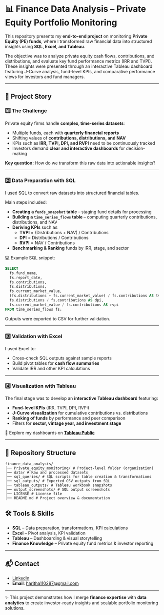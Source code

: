 # 📊 Finance Data Analysis – Private Equity Portfolio Monitoring  

This repository presents my **end-to-end project** on monitoring **Private Equity (PE) funds**, where I transformed raw financial data into structured insights using **SQL, Excel, and Tableau**.  

The objective was to analyze private equity cash flows, contributions, and distributions, and evaluate key fund performance metrics (IRR and TVPI). These insights were presented through an interactive Tableau dashboard featuring J-Curve analysis, fund-level KPIs, and comparative performance views for investors and fund managers.  

---

## 🚀 Project Story  

### 1️⃣ The Challenge  
Private equity firms handle **complex, time-series datasets**:  
- Multiple funds, each with **quarterly financial reports**  
- Shifting values of **contributions, distributions, and NAV**  
- KPIs such as **IRR, TVPI, DPI, and RVPI** need to be continuously tracked  
- Investors demand **clear and interactive dashboards** for decision-making  

**Key question:** How do we transform this raw data into actionable insights?  

---

### 2️⃣ Data Preparation with SQL  
I used SQL to convert raw datasets into structured financial tables.  

Main steps included:  
- **Creating a `funds_snapshot` table** – staging fund details for processing  
- **Building a `time_series_flows` table** – computing quarterly contributions, distributions, and NAV  
- **Deriving KPIs** such as:  
  - **TVPI** = (Distributions + NAV) / Contributions  
  - **DPI** = Distributions / Contributions  
  - **RVPI** = NAV / Contributions  
- **Benchmarking & Ranking** funds by IRR, stage, and sector  

💻 Example SQL snippet:  
```sql
SELECT
  fs.fund_name,
  fs.report_date,
  fs.contributions,
  fs.distributions,
  fs.current_market_value,
  (fs.distributions + fs.current_market_value) / fs.contributions AS tvpi,
  fs.distributions / fs.contributions AS dpi,
  fs.current_market_value / fs.contributions AS rvpi
FROM time_series_flows fs;
````

Outputs were exported to CSV for further validation.

---

### 3️⃣ Validation with Excel

I used Excel to:

* Cross-check SQL outputs against sample reports
* Build pivot tables for **cash flow summaries**
* Validate IRR and other KPI calculations

---

### 4️⃣ Visualization with Tableau

The final stage was to develop an **interactive Tableau dashboard** featuring:

* **Fund-level KPIs** (IRR, TVPI, DPI, RVPI)
* **J-Curve visualization** for cumulative contributions vs. distributions
* **Ranking of funds** by performance and peer comparison
* Filters for **sector, vintage year, and investment stage**

🔗 Explore my dashboards on **[Tableau Public](https://public.tableau.com/app/profile/haritha1005/viz/PrivateEquityPortfolioDashboard/PEDashboard)**

---

## 📁 Repository Structure

```
finance_data_analysis/
│── Private_equity_monitoring/ # Project-level folder (organization)
│── data/ # Raw and processed datasets
│── sql_queries/ # SQL scripts for table creation & transformations
│── sql_outputs/ # Exported CSV outputs from SQL
│── tableau_outputs/ # Tableau workbook snapshots
│── output_screenshots/ # SQL output screenshots
│── LICENSE # License file
│── README.md # Project overview & documentation

```

## 🛠 Tools & Skills

* **SQL** – Data preparation, transformations, KPI calculations
* **Excel** – Pivot analysis, KPI validation
* **Tableau** – Dashboarding & visual storytelling
* **Finance Knowledge** – Private equity fund metrics & investor reporting

---

## 📬 Contact

* [LinkedIn](https://www.linkedin.com/in/haritha1005/)
* **Email**: [haritha110287@gmail.com](mailto:haritha110287@gmail.com)

---

✨ This project demonstrates how I merge **finance expertise** with **data analytics** to create investor-ready insights and scalable portfolio monitoring solutions.

```
